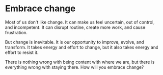 # Embrace change

Most of us don't like change. It can make us feel uncertain, out of control, and incompetent. It can disrupt routine, create more work, and cause frustration.

But change is inevitable. It is our opportunity to improve, evolve, and transform. It takes energy and effort to change, but it also takes energy and effort to resist it.

There is nothing wrong with being content with where we are, but there is everything wrong with staying there. How will you embrace change?
